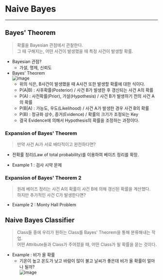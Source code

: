# Naive Bayes
---
## Bayes' Theorem
> 확률을 Bayesian 관점에서 관찰한다.  
> 그 때 구해지는, 어떤 사건이 발생했을 때 특정 사건이 발생할 확률.  

- Bayesian 관점?
  - 가설, 명제, 신뢰도
- Bayes' Theorem  
![image](https://user-images.githubusercontent.com/71700079/160537890-a8fcb331-3e62-4b18-84ac-93cef6b5c122.png)  
  - 위의 식은, B사건이 발생했을 때 A사건 또한 발생할 확률에 대한 식이다.
  - P(A|B) : 사후확률(Posterior) / 사건 B가 발생한 후 갱신되는 사건 A의 확률
  - P(A) : 사전확률(Prior), 가설(Hypothesis) / 사건 B가 발생하기 전의 사건 A의 확률
  - P(B|A) : 가능도, 우도(Likelihood) / 사건 A가 발생한 경우 사건 B의 확률
  - P(B) : 정규화 상수, 증거(Evidence) / 확률의 크기가 조정되는 Key
  - 결국 Evidence에 의해서 Hypothesis의 확률을 조정하는 과정이다.

### Expansion of Bayes' Theorem
> 만약 사건 Ai가 서로 배타적이고 완전하다면?  
- 전확률 정리(Law of total probability)를 이용하여 베이즈 정리를 확장.

- Example 1 : 검사 시약 문제

### Expansion of Bayes' Theorem 2
> 원래 베이즈 정리는 사건 A의 확률이 사건 B에 의해 갱신된 확률을 계산했다.  
> 하지만 추가적인 사건 C가 발생한다면?  

- Example 2 : Monty Hall Problem

## Naive Bayes Classifier
> Class들 중에 우리가 원하는 Class를 Bayes' Theorem을 통해 분류해내는 작업.  
> 어떤 Attribute들과 Class가 주어졌을 때, 어떤 Class가 될 확률을 묻는 것이다.  
- Example : 비가 올 확률
  - 기온이 높고 온도가 낮고 바람이 많이 불고 날씨가 좋은데 비가 올 확률이 얼마나 될까?  
  ![image](https://user-images.githubusercontent.com/71700079/161407624-cd9fd4e7-64f2-4255-b573-d79933bee54f.png)  

